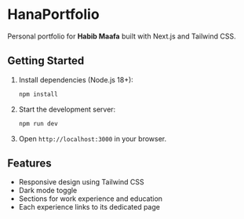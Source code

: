 # HanaPortfolio

Personal portfolio for **Habib Maafa** built with Next.js and Tailwind CSS.

## Getting Started

1. Install dependencies (Node.js 18+):
   ```bash
   npm install
   ```
2. Start the development server:
   ```bash
   npm run dev
   ```
3. Open `http://localhost:3000` in your browser.

## Features

- Responsive design using Tailwind CSS
- Dark mode toggle
- Sections for work experience and education
- Each experience links to its dedicated page

